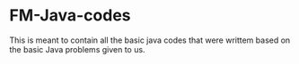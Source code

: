 # FM-Java-codes
This is meant to contain all the basic java codes that were writtem based on the basic Java problems given to us.
